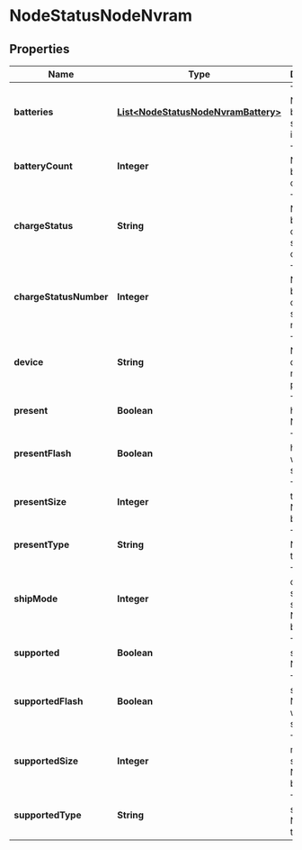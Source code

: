 
# NodeStatusNodeNvram

## Properties
Name | Type | Description | Notes
------------ | ------------- | ------------- | -------------
**batteries** | [**List&lt;NodeStatusNodeNvramBattery&gt;**](NodeStatusNodeNvramBattery.md) | This node&#39;s NVRAM battery status information. |  [optional]
**batteryCount** | **Integer** | This node&#39;s NVRAM battery count. |  [optional]
**chargeStatus** | **String** | This node&#39;s NVRAM battery charge status, as a color. |  [optional]
**chargeStatusNumber** | **Integer** | This node&#39;s NVRAM battery charge status, as a number. |  [optional]
**device** | **String** | This node&#39;s NVRAM device name with path. |  [optional]
**present** | **Boolean** | This node has NVRAM. |  [optional]
**presentFlash** | **Boolean** | This node has NVRAM with flash storage. |  [optional]
**presentSize** | **Integer** | The size of the NVRAM, in bytes. |  [optional]
**presentType** | **String** | This node&#39;s NVRAM type. |  [optional]
**shipMode** | **Integer** | This node&#39;s current ship mode state for NVRAM batteries. |  [optional]
**supported** | **Boolean** | This node supports NVRAM. |  [optional]
**supportedFlash** | **Boolean** | This node supports NVRAM with flash storage. |  [optional]
**supportedSize** | **Integer** | The maximum size of the NVRAM, in bytes. |  [optional]
**supportedType** | **String** | This node&#39;s supported NVRAM type. |  [optional]



